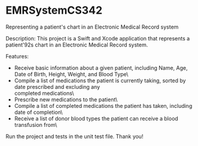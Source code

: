 # EMRSystemCS342
Representing a patient's chart in an Electronic Medical Record system

Description:
This project is a Swift and Xcode application that represents a patient\'92s chart in an Electronic Medical Record system. 

Features:
- Receive basic information about a given patient, including Name, Age, Date of Birth, Height, Weight, and 	Blood Type\
- Compile a list of medications the patient is currently taking, sorted by date prescribed and excluding any\
	completed medications\
- Prescribe new medications to the patient\
- Compile a list of completed medications the patient has taken, including date of completion\
- Receive a list of donor blood types the patient can receive a blood transfusion from\

Run the project and tests in the unit test file. Thank you!
